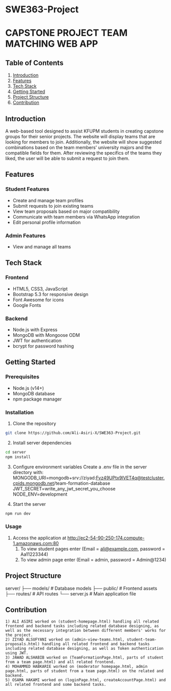 # SWE363-Project

# CAPSTONE PROJECT TEAM MATCHING WEB APP

## Table of Contents
1. [Introduction](#introduction)
2. [Features](#Features)
3. [Tech Stack](#tech-stack)
4. [Getting Started](#getting-started)
5. [Project Structure](#project-structure)
6. [Contribution](#contribution)

## Introduction
 A web-based tool designed to assist KFUPM students in creating
 capstone groups for their senior projects. The website will
 display teams that are looking for members to join. Additionally,
 the website will show suggested combinations based on the team
 members' university majors and the compatible fields for them.
 After reviewing the specifics of the teams they liked, the user will
 be able to submit a request to join them.

## Features
### Student Features
- Create and manage team profiles
- Submit requests to join existing teams 
- View team proposals based on major compatibility
- Communicate with team members via WhatsApp integration
- Edit personal profile information

### Admin Features 
- View and manage all teams

## Tech Stack
### Frontend
- HTML5, CSS3, JavaScript
- Bootstrap 5.3 for responsive design
- Font Awesome for icons
- Google Fonts

### Backend 
- Node.js with Express
- MongoDB with Mongoose ODM
- JWT for authentication
- bcrypt for password hashing

## Getting Started
### Prerequisites
- Node.js (v14+)
- MongoDB database
- npm package manager

### Installation

1. Clone the repository
```bash
git clone https://github.com/Ali-Asiri-X/SWE363-Project.git
```

2. Install server dependencies
```bash
cd server
npm install
```

3. Configure environment variables Create a .env file in the server directory with:
MONGODB_URI=mongodb+srv://ziyad:Fvz49UPtx9lVET4q@testcluster.cpids.mongodb.net/team-formation-database
JWT_SECRET=write_any_jwt_secret_you_choose
NODE_ENV=development

5. Start the server
```bash
npm run dev
```

### Usage
1. Access the application at http://ec2-54-90-250-174.compute-1.amazonaws.com:80
    1) To view student pages enter (Email = ali@example.com, password = Aa11223344)
    2) To view admin page enter (Email = admin, password = Admin@1234)


## Project Structure
server/
├── models/         # Database models
├── public/         # Frontend assets
├── routes/         # API routes
└── server.js       # Main application file

## Contribution
    1) ALI ASIRI worked on (student-homepage.html) handling all related frontend and backend tasks including related database designing, as well as the necessary integration between different members' works for the project.
    2) ZIYAD ALSUFYANI worked on (admin-view-teams.html, student-team-proposals.html) handling all related frontend and backend tasks including related database designing, as well as Token authentication using JWT.
    3) JAWAD ALSHABIB worked on (TeamFormationPage.html, parts of student from a team page.html) and all related frontend.
    4) MOHAMMED HABKARIE worked on (moderator homepage.html, admin page.html, parts of student from a team page.html) on the related and backend.
    5) OSAMA HAKAMI worked on (loginPage.html, createAccountPage.html) and all related frontend and some backend tasks.
